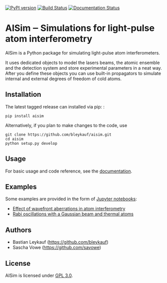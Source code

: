[![PyPI version](https://badge.fury.io/py/aisim.svg)](https://badge.fury.io/py/aisim)
[![Build Status](https://travis-ci.com/bleykauf/aisim.svg?branch=master)](https://travis-ci.com/bleykauf/aisim)
[![Documentation Status](https://readthedocs.org/projects/aisim/badge/?version=latest)](https://aisim.readthedocs.io/en/latest/?badge=latest)

AISim ‒ Simulations for light-pulse atom interferometry
=======================================================

AISim is a Python package for simulating light-pulse atom
interferometers.

It uses dedicated objects to model the lasers beams, the atomic ensemble
and the detection system and store experimental parameters in a neat
way. After you define these objects you can use built-in propagators to
simulate internal and external degrees of freedom of cold atoms.

Installation
------------

The latest tagged release can installed via pip: :

    pip install aisim

Alternatively, if you plan to make changes to the code, use

    git clone https://github.com/bleykauf/aisim.git
    cd aisim
    python setup.py develop

Usage
-----

For basic usage and code reference, see the
[documentation](https://aisim.readthedocs.io).

Examples
--------

Some examples are provided in the form of [Jupyter
notebooks](https://jupyter.org/):

-   [Effect of wavefront aberrations in atom
    interferometry](https://github.com/bleykauf/aisim/blob/master/docs/examples/wavefront-aberrations.ipynb)
-   [Rabi oscillations with a Gaussian beam and thermal
    atoms](https://github.com/bleykauf/aisim/blob/master/docs/examples/rabi-oscillations.ipynb)

Authors
-------

-   Bastian Leykauf (<https://github.com/bleykauf>)
-   Sascha Vowe (<https://github.com/savowe>)

License
-------

AISim is licensed under [GPL
3.0](https://www.gnu.org/licenses/gpl-3.0.txt).
